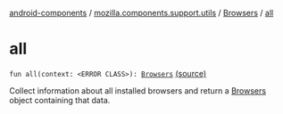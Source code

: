 [android-components](../../index.md) / [mozilla.components.support.utils](../index.md) / [Browsers](index.md) / [all](./all.md)

# all

`fun all(context: <ERROR CLASS>): `[`Browsers`](index.md) [(source)](https://github.com/mozilla-mobile/android-components/blob/master/components/support/utils/src/main/java/mozilla/components/support/utils/Browsers.kt#L286)

Collect information about all installed browsers and return a [Browsers](index.md) object containing that data.

